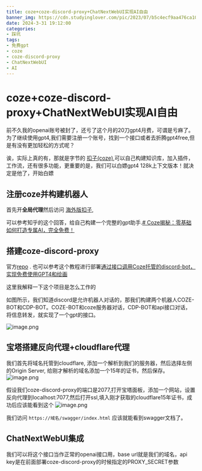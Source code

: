 ```yaml
---
title: coze+coze-discord-proxy+ChatNextWebUI实现AI自由
banner_img: https://cdn.studyinglover.com/pic/2023/07/b5c4ecf9aa476ca1073f99b22fe9605e.jpg
date: 2024-3-31 19:12:00
categories:
- 踩坑
tags:
- 免费gpt
- coze
- coze-discord-proxy
- ChatNextWebUI
- AI
---
```


# coze+coze-discord-proxy+ChatNextWebUI实现AI自由

前不久我的openai账号被封了，还亏了这个月的20刀gpt4月费，可谓是亏麻了。为了继续使用gpt4,我们需要注册一个账号，找到一个接口或者去折腾gpt4free,但是有没有更加轻松的方式呢？

诶，实际上真的有，那就是字节的 [扣子(coze)](coze.com),可以自己构建知识库，加入插件，工作流，还有很多功能，更重要的是，我们可以白嫖gpt4 128k上下文版本！就决定是他了，开始白嫖

## 注册coze并构建机器人
首先开**全局代理**然后访问 [海外版扣子](coze.com),

可以参考知乎的这个回答，给自己构建一个完整的gpt助手.[# Coze揭秘：零基础如何打造专属AI，完全免费！](https://zhuanlan.zhihu.com/p/682435326?utm_campaign=shareopn&utm_medium=social&utm_psn=1755880631257821184&utm_source=wechat_session)

## 搭建coze-discord-proxy
官方[repo](https://github.com/deanxv/coze-discord-proxy) . 也可以参考这个教程进行部署[通过接口调用Coze托管的discord-bot，实现免费使用GPT4和绘画](https://www.dqzboy.com/16532.html) 

这里我解释一下这个项目是怎么工作的

如图所示，我们知道discord是允许机器人对话的，那我们构建两个机器人COZE-BOT和CDP-BOT。COZE-BOT和coze服务器对话，CDP-BOT和api接口对话，将信息转发，就实现了一个gpt的接口。

![image.png](https://cdn.studyinglover.com/pic/2024/03/867127c0de08acc84d6f70bcae8a04f7.png)

## 宝塔搭建反向代理+cloudflare代理
我们首先将域名托管到cloudflare, 添加一个解析到我们的服务器，然后选择左侧的Origin Server, 给刚才解析的域名添加一个15年的证书，然后保存。
![image.png](https://cdn.studyinglover.com/pic/2024/03/f3717de1caed3352219a4f07c0b5369f.png)

假设我们coze-discord-proxy的端口是2077,打开宝塔面板，添加一个网站，设置反向代理到localhost:7077,然后打开ssl,填入刚才获取的cloudflare15年证书，成功后应该能看到这个
![image.png](https://cdn.studyinglover.com/pic/2024/03/7051490e8c5e49cdb507e9e6d8b401ea.png)

我们访问 `https://域名/swagger/index.html` 应该就能看到swagger文档了。

## ChatNextWebUI集成
我们可以将这个接口当作正常的openai接口用，base url就是我们的域名，api key是在前面部署coze-discord-proxy的时候指定的PROXY_SECRET参数